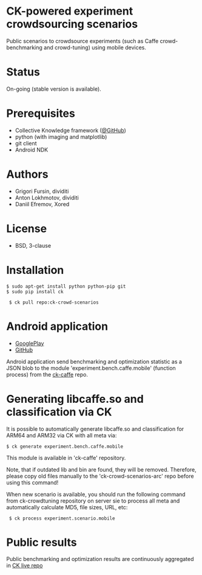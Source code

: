 CK-powered experiment crowdsourcing scenarios
=============================================

Public scenarios to crowdsource experiments (such as Caffe 
crowd-benchmarking and crowd-tuning) using mobile devices.

Status
======
On-going (stable version is available).

Prerequisites
=============
* Collective Knowledge framework ([@GitHub](http://github.com/ctuning/ck))
* python (with imaging and matplotlib)
* git client
* Android NDK

Authors
=======

* Grigori Fursin, dividiti
* Anton Lokhmotov, dividiti
* Daniil Efremov, Xored

License
=======
* BSD, 3-clause

Installation
============

```
$ sudo apt-get install python python-pip git
$ sudo pip install ck
```

```
 $ ck pull repo:ck-crowd-scenarios
```

Android application
===================

* [GooglePlay](https://play.google.com/store/apps/details?id=openscience.crowdsource.video.experiments)
* [GitHub](https://github.com/dividiti/crowdsource-video-experiments-on-android)

Android application send benchmarking and optimization statistic as a JSON blob
to the module 'experiment.bench.caffe.mobile' (function process) 
from the [ck-caffe](https://github.com/dividiti/ck-caffe) repo.

Generating libcaffe.so and classification via CK
================================================
It is possible to automatically generate libcaffe.so and classification
for ARM64 and ARM32 via CK with all meta via:
```
$ ck generate experiment.bench.caffe.mobile
```

This module is available in 'ck-caffe' repository.

Note, that if outdated lib and bin are found, they will be removed.
Therefore, please copy old files manually to the 'ck-crowd-scenarios-arc' repo
before using this command!

When new scenario is available, you should run the following command
from ck-crowdtuning repository on server sie to process all meta
and automatically calculate MD5, file sizes, URL, etc:

```
 $ ck process experiment.scenario.mobile
```

Public results
==============

Public benchmarking and optimization results are continuously
aggregated in [CK live repo](http://cKnowledge.org/repo)
